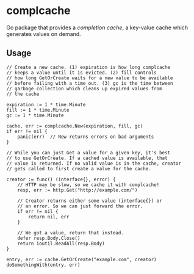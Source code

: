 complcache
==========

Go package that provides a *completion cache*, a key-value cache
which generates values on demand.

Usage
-----

	// Create a new cache. (1) expiration is how long complcache
	// keeps a value until it is evicted. (2) fill controls
	// how long GetOrCreate waits for a new value to be available
	// before failing with a time out. (3) gc is the time between
	// garbage collection which cleans up expired values from
	// the cache

	expiration := 1 * time.Minute
	fill := 1 * time.Minute
	gc := 1 * time.Minute

	cache, err := complcache.New(expiration, fill, gc)
	if err != nil {
		panic(err)  // New returns errors on bad arguments
	}

	// While you can just Get a value for a given key, it's best
	// to use GetOrCreate. If a cached value is available, that
	// value is returned. If no valid value is in the cache, creator
	// gets called to first create a value for the cache.

	creator := func() (interface{}, error) {
		// HTTP may be slow, so we cache it with complcache!
		resp, err := http.Get("http://example.com/")

		// Creator returns either some value (interface{}) or
		// an error. So we can just forward the error.
		if err != nil {
			return nil, err
		}

		// We got a value, return that instead.
		defer resp.Body.Close()
		return ioutil.ReadAll(resp.Body)
	}

	entry, err := cache.GetOrCreate("example.com", creator)
	doSomethingWith(entry, err)
